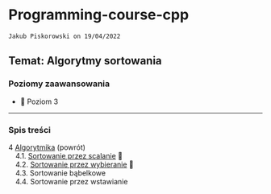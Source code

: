 # Programming-course-cpp

`Jakub Piskorowski on 19/04/2022`

## Temat: Algorytmy sortowania

### Poziomy zaawansowania

- &#x1F4D5; Poziom 3

---

### Spis treści

4 [Algorytmika](../README.md) (powrót) \
&emsp;4.1. [Sortowanie przez scalanie](2-4-1-sortowanie-przez-scalanie/README.md) &#x1F4D5; \
&emsp;4.2. [Sortowanie przez wybieranie](2-4-2-sortowanie-przez-wybieranie/README.md) &#x1F4D5; \
&emsp;4.3. Sortowanie bąbelkowe \
&emsp;4.4. Sortowanie przez wstawianie
